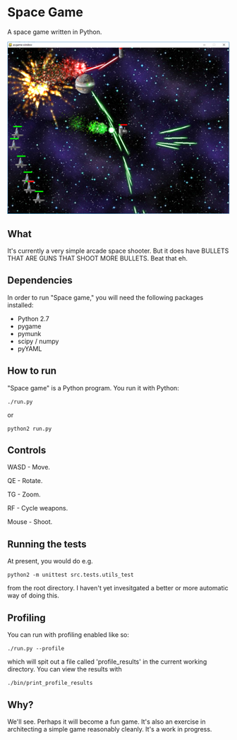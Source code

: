 Space Game
==========

A space game written in Python.

![A screenshot](screenshot.png?raw=true "Screenshot")

What
----

It's currently a very simple arcade space shooter. But it does have BULLETS THAT ARE GUNS THAT SHOOT MORE BULLETS. Beat that eh.

Dependencies
------------

In order to run "Space game," you will need the following packages installed:

* Python 2.7
* pygame
* pymunk
* scipy / numpy
* pyYAML

How to run
----------

"Space game" is a Python program. You run it with Python:

    ./run.py

or

    python2 run.py

Controls
--------

WASD - Move.

QE - Rotate.

TG - Zoom.

RF - Cycle weapons.

Mouse - Shoot.

Running the tests
-----------------

At present, you would do e.g.

    python2 -m unittest src.tests.utils_test

from the root directory. I haven't yet invesitgated a better or more automatic way of doing this.

Profiling
---------

You can run with profiling enabled like so:

    ./run.py --profile

which will spit out a file called 'profile_results' in the current working 
directory. You can view the results with

    ./bin/print_profile_results

Why?
----

We'll see. Perhaps it will become a fun game. It's also an exercise in architecting a simple game reasonably cleanly. It's a work in progress.

